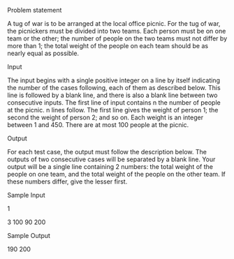 Problem statement

  A tug of war is to be arranged at the local office picnic. For the tug of war, the picnickers must be
divided into two teams. Each person must be on one team or the other; the number of people on the
two teams must not differ by more than 1; the total weight of the people on each team should be as
nearly equal as possible.

Input

  The input begins with a single positive integer on a line by itself indicating the number
of the cases following, each of them as described below. This line is followed by a blank
line, and there is also a blank line between two consecutive inputs.
The first line of input contains n the number of people at the picnic. n lines follow. The first line
gives the weight of person 1; the second the weight of person 2; and so on. Each weight is an integer
between 1 and 450. There are at most 100 people at the picnic.

Output

  For each test case, the output must follow the description below. The outputs of two
consecutive cases will be separated by a blank line.
Your output will be a single line containing 2 numbers: the total weight of the people on one team,
and the total weight of the people on the other team. If these numbers differ, give the lesser first.

Sample Input

1

3
100
90
200


Sample Output

190 200
